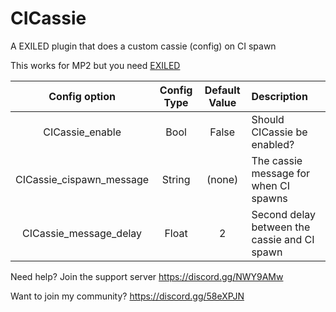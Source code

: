 # CICassie
A EXILED plugin that does a custom cassie (config) on CI spawn

This works for MP2 but you need [EXILED](https://github.com/galaxy119/EXILED)

Config option | Config Type | Default Value | Description
:---: | :---: | :---: | :------
CICassie_enable | Bool | False | Should CICassie be enabled? 
CICassie_cispawn_message | String | (none) | The cassie message for when CI spawns
CICassie_message_delay | Float | 2 | Second delay between the cassie and CI spawn


Need help? Join the support server https://discord.gg/NWY9AMw

Want to join my community?  https://discord.gg/58eXPJN
